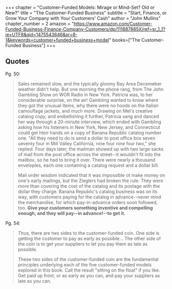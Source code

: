 +++
chapter = "Customer-Funded Models: Mirage or Mind-Set? Old or New?"
title = "The Customer-Funded Business"
subtitle = "Start, Finance, or Grow Your Company with Your Customers' Cash"
author = "John Mullins"
chapter_number = 2
amazon = "https://www.amazon.com/Customer-Funded-Business-Finance-Company-Customers/dp/111887885X/ref=sr_1_1?ie=UTF8&qid=1475543646&sr=8-1&keywords=customer+funded+business+model"
books=["The Customer-Funded Business"]
+++ 

## Quotes

Pg. 50:
> Sales remained slow, and the typically gloomy Bay Area Decemeber weather didn't help. But one morning the phone rang, from The John Gambling Show on WOR Radio in New York. Patricia was, to her considerable surprise, on the air! Gambling wanted to know where they got the unusual items, why there were no hoods on the Italian camouflage jackets, and much more. Drawing on Mel's creative catalog copy, and embellishing it further, Patricia sang and danced her way through a 20-minute interview, which ended with Gambling asking how his listeners in New York, New Jersey, and Connecticut could get hteir hands on a copy of Banana Republic catalog number one. "All they need to do is send a dollar to post office box seven seventy four in Mill Valley California, nine four nine four two," she replied. Four days later, the mailman showed up with two large sacks of mail from the post office across the street--it wouldn't fit into the mailbox, so he had to bring it over. There were nearly a thousand enveloples, each one containing a catalog request and a dollar bill.  
>  
> Mail order wisdom indicated that it was impossible ot make money on one's early mailings, but the Zieglers had broken the rule: They were more than covering the cost of the catalog and its postage with the dollar they charge. Banana Republic's catalog business was on its way, with customers paying for the catalog in advance--never mind the merchandise, for which pay-in-advance orders soon followed, too. **Give your customers something inventive and compelling enough, and they will pay--in advance!--to get it.**
  
Pg. 54:
> Thus, there are two sides to the customer-funded coin. One side is getting the customer to pay as early as possible... The other side of the coin is to get your suppliers to let you pay them as late as possible.
>  
> These two sides of the customer-funded coin are the fundamental principles underlying each of the five customer-funded models explored in this book. Call the result "sitting on the float" if you like. Get paid up front, or as early as you can, and pay your suppliers as late as you can.